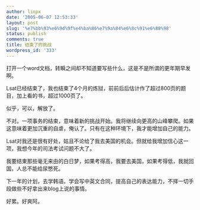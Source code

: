 ```yaml
---
author: linpx
date: '2005-06-07 12:53:33'
layout: post
slug: '%e7%bb%93%e6%9d%9f%e4%ba%86%e7%9a%84%e6%8c%91%e6%88%98'
status: publish
comments: true
title: 结束了的挑战
wordpress_id: '333'
---
```


打开一个word文档，转瞬之间却不知道要写些什么，这是不是所谓的更年期早发啊。

Lsat已经结束了，我也结束了4个月的炼狱，前前后后估计作了超过800页的题目，加上看的书，超过1000页了。

似乎，可以，解放了。

不对。一项事务的结束，意味着新的挑战开始。我将继续向更高的山峰攀爬。如果这意味着更加沉重的自虐，俺认了。只有在这种环境下，我才能增加自己的能力。

Lsat对我还是很有好处，姑且不论给了我去美国的机会。但就给我增加信心这一项，我想今年的司法考试问题不大了。

我要结束那些毫无来由的白日梦，如果考得高，我要去美国，如果考得低，我就回国，人总不能给尿憋死。

下一年的计划，去学韩语。学会写中英文合同，提高自己的表达能力，不择一切手段做些不好拿出来blog上说的事情。

好累。好爽阿。


